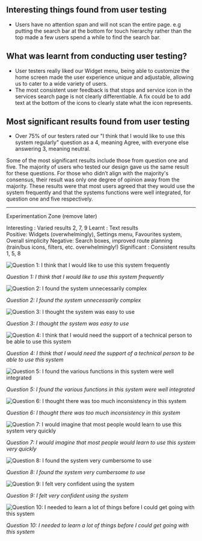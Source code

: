 ## Interesting things found from user testing
- Users have no attention span and will not scan the entire page. e.g putting the search bar at the bottom for touch hierarchy rather than the top made a few users spend a while to find the search bar.


## What was learnt from conducting user testing?
- User testers really liked our Widget menu, being able to customize the home screen made the user experience unique and adjustable, allowing us to cater to a wide variety of users.
- The most consistent user feedback is that stops and service icon in the services search page is not clearly differentiable. A fix could be to add text at the bottom of the icons to clearly state what the icon represents.

## Most significant results found from user testing

- Over 75% of our testers rated our "I think that I would like to use this system regularly" question as a 4, meaning Agree, with everyone else answering 3, meaning neutral. 



Some of the most significant results include those from question one and five. The majority of users who tested our design gave us the same result for these questions. For those who didn’t align with the majority's consensus, their result was only one degree of opinion away from the majority. These results were that most users agreed that they would use the system frequently and that the systems functions were well integrated, for question one and five respectively. 











------------------------------------------------------------------------------------------------------------------------------------------------------------
Experimentation Zone (remove later)



Interesting : Varied results		2, 7, 9
Learnt : Text results				
	Positive: Widgets (overwhelmingly), Settings menu, Favourites system, Overall simplicity
	Negative: Search boxes, improved route planning (train/bus icons, filters, etc. overwhelmingly!)
Significant : Consistent results	1, 5, 8




![Question 1: I think that I would like to use this system frequently									](Images/Question1.png)

*Question 1: I think that I would like to use this system frequently*

![Question 2: I found the system unnecessarily complex													](Images/Question2.png)

*Question 2: I found the system unnecessarily complex*

![Question 3: I thought the system was easy to use														](Images/Question3.png)

*Question 3: I thought the system was easy to use*		

![Question 4: I think that I would need the support of a technical person to be able to use this system	](Images/Question4.png)

*Question 4: I think that I would need the support of a technical person to be able to use this system*

![Question 5: I found the various functions in this system were well integrated							](Images/Question5.png)

*Question 5: I found the various functions in this system were well integrated*

![Question 6: I thought there was too much inconsistency in this system									](Images/Question6.png)

*Question 6: I thought there was too much inconsistency in this system*

![Question 7: I would imagine that most people would learn to use this system very quickly				](Images/Question7.png)

*Question 7: I would imagine that most people would learn to use this system very quickly*

![Question 8: I found the system very cumbersome to use													](Images/Question8.png)

*Question 8: I found the system very cumbersome to use*	

![Question 9: I felt very confident using the system													](Images/Question9.png)

*Question 9: I felt very confident using the system*

![Question 10: I needed to learn a lot of things before I could get going with this system				](Images/Question10.png)

*Question 10: I needed to learn a lot of things before I could get going with this system*

